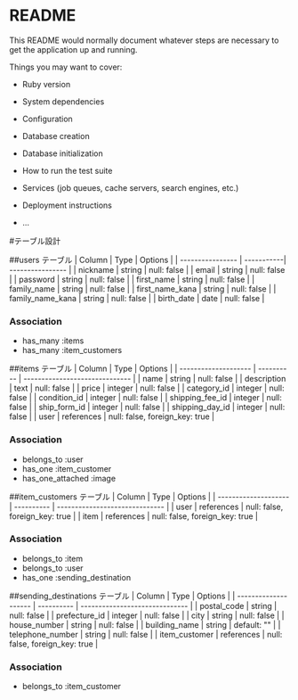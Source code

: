 # README

This README would normally document whatever steps are necessary to get the
application up and running.

Things you may want to cover:

* Ruby version

* System dependencies

* Configuration

* Database creation

* Database initialization

* How to run the test suite

* Services (job queues, cache servers, search engines, etc.)

* Deployment instructions

* ...

#テーブル設計

##users テーブル
| Column           | Type       | Options          |
| ---------------- | -----------| ---------------- |
| nickname         | string     | null: false      |
| email            | string     | null: false      |
| password         | string     | null: false      |
| first_name       | string     | null: false      |
| family_name      | string     | null: false      |
| first_name_kana  | string     | null: false      |
| family_name_kana | string     | null: false      |
| birth_date       | date       | null: false      |
### Association
- has_many  :items
- has_many  :item_customers

##items テーブル
| Column               | Type       | Options                        |
| -------------------- | ---------- | ------------------------------ |
| name                 | string     | null: false                    |
| description          | text       | null: false                    |
| price                | integer    | null: false                    |
| category_id          | integer    | null: false                    |
| condition_id         | integer    | null: false                    |
| shipping_fee_id      | integer    | null: false                    |
| ship_form_id         | integer    | null: false                    |
| shipping_day_id      | integer    | null: false                    |
| user                 | references | null: false, foreign_key: true |
### Association
- belongs_to       :user
- has_one          :item_customer
- has_one_attached :image

##item_customers テーブル
| Column               | Type       | Options                        |
| -------------------- | ---------- | ------------------------------ |
| user                 | references | null: false, foreign_key: true |
| item                 | references | null: false, foreign_key: true |
### Association
- belongs_to :item
- belongs_to :user
- has_one    :sending_destination


##sending_destinations テーブル
| Column               | Type       | Options                        |
| -------------------- | ---------- | ------------------------------ |
| postal_code          | string     | null: false                    |
| prefecture_id        | integer    | null: false                    |
| city                 | string     | null: false                    |
| house_number         | string     | null: false                    |
| building_name        | string     | default: ""                    |
| telephone_number     | string     | null: false                    |
| item_customer        | references | null: false, foreign_key: true |

### Association
- belongs_to  :item_customer